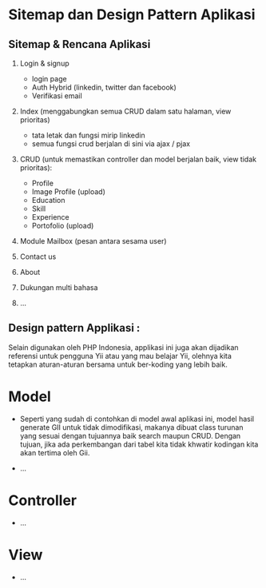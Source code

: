 Sitemap dan Design Pattern Aplikasi
===================================

Sitemap & Rencana Aplikasi
-------

1. Login & signup
   - login page
   - Auth Hybrid (linkedin, twitter dan facebook)
   - Verifikasi email

2. Index (menggabungkan semua CRUD dalam satu halaman, view prioritas)
   - tata letak dan fungsi mirip linkedin
   - semua fungsi crud berjalan di sini via ajax / pjax

3. CRUD (untuk memastikan controller dan model berjalan baik, view tidak prioritas):
   - Profile
   - Image Profile (upload)
   - Education
   - Skill
   - Experience 
   - Portofolio (upload)

4. Module Mailbox (pesan antara sesama user)

5. Contact us

6. About

7. Dukungan multi bahasa

8. ...



Design pattern Applikasi :
--------------------------

Selain digunakan oleh PHP Indonesia, applikasi ini juga akan dijadikan referensi
untuk pengguna Yii atau yang mau belajar Yii, olehnya kita tetapkan aturan-aturan
bersama untuk ber-koding yang lebih baik.

# Model

- Seperti yang sudah di contohkan di model awal aplikasi ini, model hasil generate
  GII untuk tidak dimodifikasi, makanya dibuat class turunan yang sesuai dengan
  tujuannya baik search maupun CRUD. Dengan tujuan, jika ada perkembangan dari
  tabel kita tidak khwatir kodingan kita akan tertima oleh Gii.

- ...


# Controller

- ...


# View

- ...